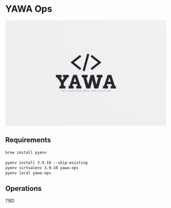 # YAWA Ops

![YAWA Logo](resources/brand/yawa-logo.png)

## Requirements

```shell
brew install pyenv

pyenv install 3.9.10 --skip-existing
pyenv virtualenv 3.9.10 yawa-ops
pyenv local yawa-ops
```

## Operations
TBD
